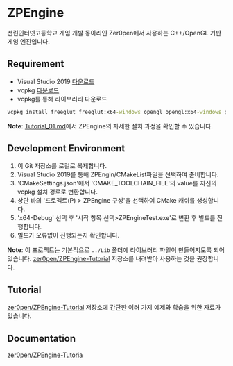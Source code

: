 ZPEngine
===
선린인터넷고등학교 게임 개발 동아리인 Zer0pen에서 사용하는 C++/OpenGL 기반 게임 엔진입니다.

## Requirement
  - Visual Studio 2019 [다운로드](https://www.visualstudio.com/)
  - vcpkg [다운로드](https://github.com/microsoft/vcpkg)
  - vcpkg를 통해 라이브러리 다운로드
```cmd
vcpkg install freeglut freeglut:x64-windows opengl opengl:x64-windows glm glm:x64-windows glfw3 glfw3:x64-windows sndfile sndfile:x64-windows glew glew:x64-windows glad glad:x64-windows openal-soft openal-soft:x64-windows freetype freetype:x64-windows nanovg nanovg:x64-windows stb stb:x64-windows gli gli:x64-windows
```
**Note**: [Tutorial_01.md](/)에서 ZPEngine의 자세한 설치 과정을 확인할 수 있습니다.

## Development Environment     
  1. 이 Git 저장소를 로컬로 복제합니다.
  2. Visual Studio 2019를 통해 ZPEngin/CMakeList파일을 선택하여 준비합니다.
  3. 'CMakeSettings.json'에서 'CMAKE_TOOLCHAIN_FILE'의 value를 자신의 vcpkg 설치 경로로 변환합니다.
  4. 상단 바의 '프로젝트(P) > ZPEngine 구성'을 선택하여 CMake 캐쉬를 생성합니다.
  5. 'x64-Debug' 선택 후 '시작 항목 선택>ZPEngineTest.exe'로 변환 후 빌드를 진행합니다.
  6. 빌드가 오류없이 진행되는지 확인합니다.

**Note**: 이 프로젝트는 기본적으로
`../Lib` 폴더에 라이브러리 파일이 만들어지도록 되어 있습니다.
[zer0pen/ZPEngine-Tutorial](https://github.com/zer0pen/ZPEngine_Tutorial)
저장소를 내려받아 사용하는 것을 권장합니다.

## Tutorial
[zer0pen/ZPEngine-Tutorial](https://github.com/zer0pen/ZPEngine_Tutorial)
저장소에 간단한 여러 가지 예제와 학습을 위한 자료가 있습니다.

## Documentation
[zer0pen/ZPEngine-Tutoria](https://github.com/zer0pen/ZPEngine-Tutorial)
